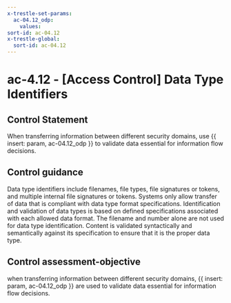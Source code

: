 ```yaml
---
x-trestle-set-params:
  ac-04.12_odp:
    values:
sort-id: ac-04.12
x-trestle-global:
  sort-id: ac-04.12
---
```


# ac-4.12 - \[Access Control\] Data Type Identifiers

## Control Statement

When transferring information between different security domains, use {{ insert: param, ac-04.12_odp }} to validate data essential for information flow decisions.

## Control guidance

Data type identifiers include filenames, file types, file signatures or tokens, and multiple internal file signatures or tokens. Systems only allow transfer of data that is compliant with data type format specifications. Identification and validation of data types is based on defined specifications associated with each allowed data format. The filename and number alone are not used for data type identification. Content is validated syntactically and semantically against its specification to ensure that it is the proper data type.

## Control assessment-objective

when transferring information between different security domains, {{ insert: param, ac-04.12_odp }} are used to validate data essential for information flow decisions.
